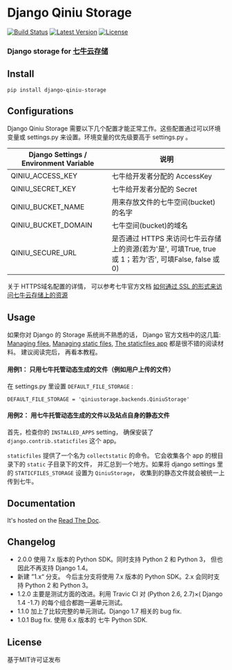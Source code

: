 # Django Qiniu Storage

[![Build Status](https://travis-ci.org/glasslion/django-qiniu-storage.svg?branch=master)](https://travis-ci.org/glasslion/django-qiniu-storage)
[![Latest Version](https://pypip.in/version/django-qiniu-storage/badge.svg)](https://pypi.python.org/pypi/django-qiniu-storage/)
[![License](https://pypip.in/license/django-qiniu-storage/badge.svg)](https://pypi.python.org/pypi/django-qiniu-storage/)

### Django storage for [七牛云存储](http://www.qiniu.com/)

## Install

    pip install django-qiniu-storage

## Configurations

Django Qiniu Storage 需要以下几个配置才能正常工作。这些配置通过可以环境变量或 settings.py 来设置。环境变量的优先级要高于 settings.py 。

| Django Settings / Environment Variable | 说明                                 |
|----------------------------------------|--------------------------------------|
| QINIU_ACCESS_KEY                       | 七牛给开发者分配的 AccessKey         |
| QINIU_SECRET_KEY                       | 七牛给开发者分配的 Secret            |
| QINIU_BUCKET_NAME                      | 用来存放文件的七牛空间(bucket)的名字 |
| QINIU_BUCKET_DOMAIN                    | 七牛空间(bucket)的域名               |
| QINIU_SECURE_URL                       | 是否通过 HTTPS 来访问七牛云存储上的资源(若为'是', 可填True, true 或 1；若为'否', 可填False, false 或 0) |

关于 HTTPS域名配置的详情， 可以参考七牛官方文档 [如何通过 SSL 的形式来访问七牛云存储上的资源](http://kb.qiniu.com/https-support)

## Usage

如果你对 Django 的 Storage 系统尚不熟悉的话， Django 官方文档中的这几篇: [Managing files](https://docs.djangoproject.com/en/1.7/topics/files/), [Managing static files](https://docs.djangoproject.com/en/1.7/howto/static-files/), [The staticfiles app](https://docs.djangoproject.com/恩/1.7/ref/contrib/staticfiles/) 都是很不错的阅读材料。 建议阅读完后， 再看本教程。

#### 用例1： 只用七牛托管动态生成的文件（例如用户上传的文件）

在 settings.py 里设置 `DEFAULT_FILE_STORAGE` :

    DEFAULT_FILE_STORAGE = 'qiniustorage.backends.QiniuStorage'

#### 用例2： 用七牛托管动态生成的文件以及站点自身的静态文件
首先，检查你的 `INSTALLED_APPS` setting， 确保安装了 `django.contrib.staticfiles` 这个 app。

`staticfiles`  提供了一个名为 `collectstatic` 的命令。 它会收集各个 app 的根目录下的 `static` 子目录下的文件， 并汇总到一个地方。如果将 django settings 里的 `STATICFILES_STORAGE` 设置为  `QiniuStorage`， 收集到的静态文件就会被统一上传到七牛。



## Documentation

It's hosted on the [Read The Doc](http://django-qiniu-storage.readthedocs.org/zh_CN/latest/
).

## Changelog
- 2.0.0 使用 7.x 版本的 Python SDK。同时支持 Python 2 和 Python 3， 但也因此不再支持 Django 1.4。
- 新建 ”1.x“ 分支。 今后主分支将使用 7.x 版本的 Python SDK。2.x 会同时支持 Python 2 和 Python 3。
- 1.2.0 主要是测试方面的改进。利用 Travic CI 对 (Python 2.6, 2.7)×( Django 1.4 -1.7) 的每个组合都跑一遍单元测试。
- 1.1.0 加上了比较完整的单元测试。Django 1.7 相关的 bug fix.
- 1.0.1 Bug fix. 使用 6.x 版本的 七牛 Python SDK.

## License

基于MIT许可证发布
